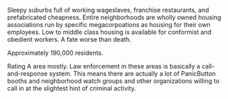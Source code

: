 Sleepy suburbs full of working wageslaves, franchise restaurants, and prefabricated cheapness. Entire neighborhoods are wholly owned housing associations run by specific megacorpoations as housing for their own employees. Low to middle class housing is available for conformist and obedient workers. A fate worse than death.   
  
Approximately 190,000 residents.   
  
Rating A area mostly. Law enforcement in these areas is basically a call-and-response system. This means there are actually a lot of PanicButton booths and neighborhood watch groups and other organizations willing to call in at the slightest hint of criminal activity.